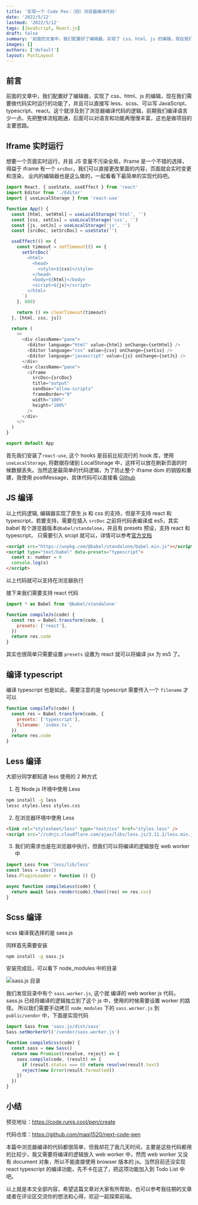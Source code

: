 ```yaml
---
title: '实现一个 Code Pen：（四）浏览器编译代码'
date: '2022/5/12'
lastmod: '2022/5/12'
tags: [JavaScript, React.js]
draft: false
summary: '前面的文章中，我们配置好了编辑器，实现了 css、html、js 的编辑，现在我们需要做代码实时运行的功能了，并且可以直接写 less、scss、JavaScript、typescript。'
images: []
authors: ['default']
layout: PostLayout
---
```


## 前言

前面的文章中，我们配置好了编辑器，实现了 css、html、js 的编辑，现在我们需要做代码实时运行的功能了，并且可以直接写 less、scss、可以写 JavaScript、typescript、react。这个就涉及到了浏览器编译代码的逻辑，前期我们编译语言少一点、先把整体流程跑通，后面可以对语言和功能再慢慢丰富，这也是做项目的主要思路。

## Iframe 实时运行

想要一个页面实时运行，并且 JS 变量不污染全局，Iframe 是一个不错的选择，得益于 iframe 有一个 `srcDoc`，我们可以直接更改里面的内容，页面就会实时变更和渲染， 业内的编辑器也是这么做的，一起看看下最简单的实现代码吧。

```js
import React, { useState, useEffect } from 'react'
import Editor from './Editor'
import { useLocalStorage } from 'react-use'

function App() {
  const [html, setHtml] = useLocalStorage('html', '')
  const [css, setCss] = useLocalStorage('css', '')
  const [js, setJs] = useLocalStorage('js', '')
  const [srcDoc, setSrcDoc] = useState('')

  useEffect(() => {
    const timeout = setTimeout(() => {
      setSrcDoc(`
        <html>
          <head>
            <style>${css}</style>
          </head>
          <body>${html}</body>
          <script>${js}</script>
        </html>
      `)
    }, 800)

    return () => clearTimeout(timeout)
  }, [html, css, js])

  return (
    <>
      <div className="pane">
        <Editor language="html" value={html} onChange={setHtml} />
        <Editor language="css" value={css} onChange={setCss} />
        <Editor language="javascript" value={js} onChange={setJs} />
      </div>
      <div className="pane">
        <iframe
          srcDoc={srcDoc}
          title="output"
          sandbox="allow-scripts"
          frameBorder="0"
          width="100%"
          height="100%"
        />
      </div>
    </>
  )
}

export default App
```

首先我们安装了`react-use`, 这个 hooks 是目前比较流行的 hook 库，使用`useLocalStorage`, 将数据存储到 LocalStorage 中，这样可以放在刷新页面的时候数据丢失。当然这是最简单的代码逻辑，为了防止整个 iframe dom 的销毁和重建，我使用 postMessage，具体代码可以直接看 [Github](https://github.com/maqi1520/next-code-pen 'next-code-pen')

## JS 编译

以上代码逻辑, 编辑器实现了原生 js 和 css 的支持，但是不支持 react 和 typescript，若要支持，需要在插入 `srcDoc` 之前将代码表编译成 es5，其实 babel 有个游览器版本`@babel/standalone`，并且有 presets 预设，支持 react 和 typescript， 只需要引入 srcipt 就可以，详情可以参考[官方文档](https://www.babeljs.cn/docs/babel-standalone 'babel 官方文档')

```html
<script src="https://unpkg.com/@babel/standalone/babel.min.js"></script>
<script type="text/babel" data-presets="typescript">
  const x: number = 0
  console.log(x)
</script>
```

以上代码就可以支持在浏览器执行

接下来我们需要支持 react 代码

```js
import * as Babel from '@babel/standalone'

function compileJs(code) {
  const res = Babel.transform(code, {
    presets: ['react'],
  })
  return res.code
}
```

其实也很简单只需要设置 `presets` 设置为 react 就可以将编译 jsx 为 es5 了。

## 编译 typescript

编译 typescript 也是如此，需要注意的是 typescript 需要传入一个 `filename` 才可以

```js
function compileTs(code) {
  const res = Babel.transform(code, {
    presets: ['typescript'],
    filename: 'index.ts',
  })
  return res.code
}
```

## Less 编译

大部分同学都知道 less 使用的 2 种方式

1. 在 Node.js 环境中使用 Less

```bash
npm install -g less
lessc styles.less styles.css
```

2. 在浏览器环境中使用 Less

```html
<link rel="stylesheet/less" type="text/css" href="styles.less" />
<script src="//cdnjs.cloudflare.com/ajax/libs/less.js/3.11.1/less.min.js"></script>
```

3. 我们的需求也是在浏览器中执行，但我们可以将编译的逻辑放在 web worker 中

```js
import Less from 'less/lib/less'
const less = Less()
less.PluginLoader = function () {}

async function compileLess(code) {
  return await less.render(code).then((res) => res.css)
}
```

## Scss 编译

scss 编译我选择的是 sass.js

同样首先需要安装

```bash
npm install -g sass.js
```

安装完成后，可以看下 node_modules 中的目录

![sass.js 目录](https://p3-juejin.byteimg.com/tos-cn-i-k3u1fbpfcp/61a2d85aecfd4b789c1850796532baa2~tplv-k3u1fbpfcp-zoom-1.image)

我们发现目录中有个 `sass.worker.js`, 这个就 编译的 web worker js 代码， sass.js 已经将编译的逻辑独立到了这个 js 中，使用的时候需要设置 worker 的路径。
所以我们需要手动拷贝 `node_modules` 下的 `sass.worker.js` 到 `public/vendor` 中，下面是实现代码

```js
import Sass from 'sass.js/dist/sass'
Sass.setWorkerUrl('/vendor/sass.worker.js')

function compileScss(code) {
  const sass = new Sass()
  return new Promise((resolve, reject) => {
    sass.compile(code, (result) => {
      if (result.status === 0) return resolve(result.text)
      reject(new Error(result.formatted))
    })
  })
}
```

## 小结

预览地址：https://code.runjs.cool/pen/create

代码仓库：https://github.com/maqi1520/next-code-pen

本篇中浏览器编译的代码都很简单，但我却花了我几天时间，主要是这些代码都用的比较少，我又需要将编译的逻辑放入 web worker 中，然而 web worker 又没有 document 对象，所以不能直接使用 browser 版本的 js。当然目前还没实现 react typescript 的编译功能，先不卡在这了，把这项功能加入到 Todo List 中吧。

以上就是本文全部内容，希望这篇文章对大家有所帮助，也可以参考我往期的文章或者在评论区交流你的想法和心得，欢迎一起探索前端。
